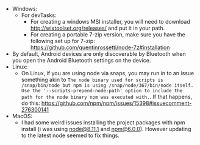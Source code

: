 
* Windows:
  * For devTasks:
    * For creating a windows MSI installer, you will need to download http://wixtoolset.org/releases/ and put it in your path.
    * For creating a portable 7-zip version, make sure you have the following set up for 7-zip: https://github.com/quentinrossetti/node-7z#installation
* By default, Android devices are only discoverable by Bluetooth when you open the Android Bluetooth settings on the device.
* Linux:
  * On Linux, if you are using node via snaps, you may run in to an issue something akin to `The node binary used for scripts is /snap/bin/node but npm is using /snap/node/367/bin/node itself. Use the '--scripts-prepend-node-path' option to include the path for the node binary npm was executed with.`. If that happens, do this: https://github.com/npm/npm/issues/15398#issuecomment-276300141
* MacOS:
  * I had some weird issues installing the project packages with npm install (i was using node@8.11.1 and npm@6.0.0). However updating to the latest node seemed to fix things.
